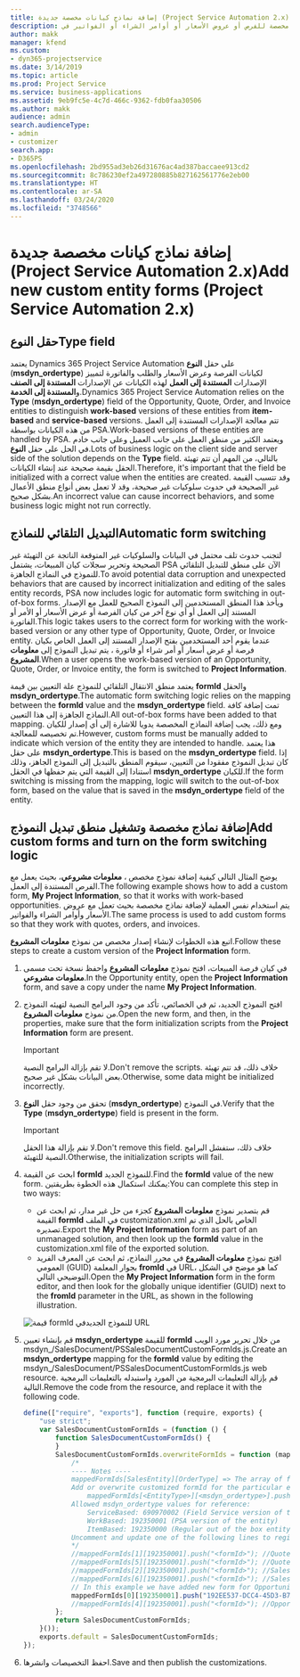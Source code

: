 ```yaml
---
title: إضافة نماذج كيانات مخصصة جديدة (Project Service Automation 2.x)
description: يقدم هذا الموضوع معلومات حول كيفية إضافة نماذج كيانات مخصصة للفرص أو عروض الأسعار أو أوامر الشراء أو الفواتير في Dynamics 365 Project Service Automation 2.x.
author: makk
manager: kfend
ms.custom:
- dyn365-projectservice
ms.date: 3/14/2019
ms.topic: article
ms.prod: Project Service
ms.service: business-applications
ms.assetid: 9eb9fc5e-4c7d-466c-9362-fdb0faa30506
ms.author: makk
audience: admin
search.audienceType:
- admin
- customizer
search.app:
- D365PS
ms.openlocfilehash: 2bd955ad3eb26d31676ac4ad387baccaee913cd2
ms.sourcegitcommit: 8c786230ef2a497280885b827162561776e2eb00
ms.translationtype: HT
ms.contentlocale: ar-SA
ms.lasthandoff: 03/24/2020
ms.locfileid: "3748566"
---
```

# <a name="add-new-custom-entity-forms-project-service-automation-2x"></a><span data-ttu-id="d0b1b-103">إضافة نماذج كيانات مخصصة جديدة (Project Service Automation 2.x)</span><span class="sxs-lookup"><span data-stu-id="d0b1b-103">Add new custom entity forms (Project Service Automation 2.x)</span></span>

## <a name="type-field"></a><span data-ttu-id="d0b1b-104">حقل النوع</span><span class="sxs-lookup"><span data-stu-id="d0b1b-104">Type field</span></span> 

<span data-ttu-id="d0b1b-105">يعتمد Dynamics 365 Project Service Automation على حقل **النوع** (**msdyn\_ordertype**) لكيانات الفرصة وعرض الأسعار والطلب والفاتورة لتمييز الإصدارات **المستندة إلى العمل** لهذه الكيانات عن الإصدارات **المستندة إلى الصنف** و**المستندة إلى الخدمة**.</span><span class="sxs-lookup"><span data-stu-id="d0b1b-105">Dynamics 365 Project Service Automation relies on the **Type** (**msdyn\_ordertype**) field of the Opportunity, Quote, Order, and Invoice entities to distinguish **work-based** versions of these entities from **item-based** and **service-based** versions.</span></span> <span data-ttu-id="d0b1b-106">تتم معالجة الإصدارات المستندة إلى العمل من هذه الكيانات بواسطة PSA.</span><span class="sxs-lookup"><span data-stu-id="d0b1b-106">Work-based versions of these entities are handled by PSA.</span></span> <span data-ttu-id="d0b1b-107">ويعتمد الكثير من منطق العمل على جانب العميل وعلى جانب خادم في الحل على حقل  **النوع**.</span><span class="sxs-lookup"><span data-stu-id="d0b1b-107">Lots of business logic on the client side and server side of the solution depends on the **Type** field.</span></span> <span data-ttu-id="d0b1b-108">بالتالي، من المهم أن تتم تهيئة الحقل بقيمة صحيحة عند إنشاء الكيانات.</span><span class="sxs-lookup"><span data-stu-id="d0b1b-108">Therefore, it's important that the field be initialized with a correct value when the entities are created.</span></span> <span data-ttu-id="d0b1b-109">وقد تتسبب القيمة غير الصحيحة في حدوث سلوكيات غير صحيحة، وقد لا تعمل بعض أنواع منطق الأعمال بشكل صحيح.</span><span class="sxs-lookup"><span data-stu-id="d0b1b-109">An incorrect value can cause incorrect behaviors, and some business logic might not run correctly.</span></span>

## <a name="automatic-form-switching"></a><span data-ttu-id="d0b1b-110">التبديل التلقائي للنماذج</span><span class="sxs-lookup"><span data-stu-id="d0b1b-110">Automatic form switching</span></span>

<span data-ttu-id="d0b1b-111">لتجنب حدوث تلف محتمل في البيانات والسلوكيات غير المتوقعة الناتجة عن التهيئة غير الصحيحة وتحرير سجلات كيان المبيعات، يشتمل PSA الآن على منطق للتبديل التلقائي للنموذج في النماذج الجاهزة.</span><span class="sxs-lookup"><span data-stu-id="d0b1b-111">To avoid potential data corruption and unexpected behaviors that are caused by incorrect initialization and editing of the sales entity records, PSA now includes logic for automatic form switching in out-of-box forms.</span></span> <span data-ttu-id="d0b1b-112">ويأخذ هذا المنطق المستخدمين إلى النموذج الصحيح للعمل مع الإصدار المستند إلى العمل أو أي نوع آخر من كيان الفرصة أو عرض الأسعار أو الأمر أو الفاتورة.</span><span class="sxs-lookup"><span data-stu-id="d0b1b-112">This logic takes users to the correct form for working with the work-based version or any other type of Opportunity, Quote, Order, or Invoice entity.</span></span> <span data-ttu-id="d0b1b-113">عندما يقوم أحد المستخدمين بفتح الإصدار المستند إلى العمل الخاص بكيان فرصة أو عرض أسعار أو أمر شراء أو فاتورة ، يتم تبديل النموذج إلى **معلومات المشروع**.</span><span class="sxs-lookup"><span data-stu-id="d0b1b-113">When a user opens the work-based version of an Opportunity, Quote, Order, or Invoice entity, the form is switched to **Project Information**.</span></span>

<span data-ttu-id="d0b1b-114">يعتمد منطق الانتقال التلقائي للنموذج علة التعيين بين قيمة **formId** والحقل **msdyn\_ordertype**.</span><span class="sxs-lookup"><span data-stu-id="d0b1b-114">The automatic form switching logic relies on the mapping between the **formId** value and the **msdyn\_ordertype** field.</span></span> <span data-ttu-id="d0b1b-115">تمت إضافة كافة النماذج الجاهزة إلى هذا التعيين.</span><span class="sxs-lookup"><span data-stu-id="d0b1b-115">All out-of-box forms have been added to that mapping.</span></span> <span data-ttu-id="d0b1b-116">ومع ذلك، يجب إضافة النماذج المخصصة يدويا للاشارة إلى أي إصدار للكيان تم تخصيصه للمعالجة.</span><span class="sxs-lookup"><span data-stu-id="d0b1b-116">However, custom forms must be manually added to indicate which version of the entity they are intended to handle.</span></span> <span data-ttu-id="d0b1b-117">هذا يعتمد على حقل **msdyn\_ordertype**.</span><span class="sxs-lookup"><span data-stu-id="d0b1b-117">This is based on the **msdyn\_ordertype** field.</span></span> <span data-ttu-id="d0b1b-118">إذا كان تبديل النموذج مفقودا من التعيين، سيقوم المنطق بالتبديل إلى النموذج الجاهز، وذلك استنادا إلى القيمة التي يتم حفظها في الحقل **msdyn\_ordertype** للكيان.</span><span class="sxs-lookup"><span data-stu-id="d0b1b-118">If the form switching is missing from the mapping, logic will switch to the out-of-box form, based on the value that is saved in the **msdyn\_ordertype** field of the entity.</span></span>

## <a name="add-custom-forms-and-turn-on-the-form-switching-logic"></a><span data-ttu-id="d0b1b-119">إضافة نماذج مخصصة وتشغيل منطق تبديل النموذج</span><span class="sxs-lookup"><span data-stu-id="d0b1b-119">Add custom forms and turn on the form switching logic</span></span>

<span data-ttu-id="d0b1b-120">يوضح المثال التالي كيفية إضافة نموذج مخصص ، **معلومات مشروعي**، بحيث يعمل مع الفرص المستندة إلى العمل.</span><span class="sxs-lookup"><span data-stu-id="d0b1b-120">The following example shows how to add a custom form, **My Project Information**, so that it works with work-based opportunities.</span></span> <span data-ttu-id="d0b1b-121">يتم استخدام نفس العملية لإضافة نماذج مخصصة بحيث تعمل مع عروض الأسعار وأوامر الشراء والفواتير.</span><span class="sxs-lookup"><span data-stu-id="d0b1b-121">The same process is used to add custom forms so that they work with quotes, orders, and invoices.</span></span>

<span data-ttu-id="d0b1b-122">اتبع هذه الخطوات لإنشاء إصدار مخصص من نموذج **معلومات المشروع**.</span><span class="sxs-lookup"><span data-stu-id="d0b1b-122">Follow these steps to create a custom version of the **Project Information** form.</span></span>

1. <span data-ttu-id="d0b1b-123">في كيان فرصة المبيعات، افتح نموذج **معلومات المشروع** واحفظ نسخة تحت مسمى **معلومات مشروعي**.</span><span class="sxs-lookup"><span data-stu-id="d0b1b-123">In the Opportunity entity, open the **Project Information** form, and save a copy under the name **My Project Information**.</span></span>
2. <span data-ttu-id="d0b1b-124">افتح النموذج الجديد، ثم في الخصائص، تأكد من وجود البرامج النصية لتهيئه النموذج من نموذج **معلومات المشروع**.</span><span class="sxs-lookup"><span data-stu-id="d0b1b-124">Open the new form, and then, in the properties, make sure that the form initialization scripts from the **Project Information** form are present.</span></span> 

    > [!IMPORTANT]
    > <span data-ttu-id="d0b1b-125">لا تقم بإزالة البرامج النصية.</span><span class="sxs-lookup"><span data-stu-id="d0b1b-125">Don't remove the scripts.</span></span> <span data-ttu-id="d0b1b-126">خلاف ذلك، قد تتم تهيئة بعض البيانات بشكل غير صحيح.</span><span class="sxs-lookup"><span data-stu-id="d0b1b-126">Otherwise, some data might be initialized incorrectly.</span></span>

3. <span data-ttu-id="d0b1b-127">تحقق من وجود حقل **النوع** (**msdyn\_ordertype**) في النموذج.</span><span class="sxs-lookup"><span data-stu-id="d0b1b-127">Verify that the **Type** (**msdyn\_ordertype**) field is present in the form.</span></span> 

    > [!IMPORTANT]
    > <span data-ttu-id="d0b1b-128">لا تقم بإزالة هذا الحقل.</span><span class="sxs-lookup"><span data-stu-id="d0b1b-128">Don't remove this field.</span></span> <span data-ttu-id="d0b1b-129">خلاف ذلك، ستفشل البرامج النصية للتهيئة.</span><span class="sxs-lookup"><span data-stu-id="d0b1b-129">Otherwise, the initialization scripts will fail.</span></span>

4. <span data-ttu-id="d0b1b-130">ابحث عن القيمة **formId** للنموذج الجديد.</span><span class="sxs-lookup"><span data-stu-id="d0b1b-130">Find the **formId** value of the new form.</span></span> <span data-ttu-id="d0b1b-131">يمكنك استكمال هذه الخطوة بطريقتين:</span><span class="sxs-lookup"><span data-stu-id="d0b1b-131">You can complete this step in two ways:</span></span>

    - <span data-ttu-id="d0b1b-132">قم بتصدير نموذج **معلومات المشروع** كجزء من حل غير مدار، ثم ابحث عن القيمة **formId** في الملف customization.xml الخاص بالحل الذي تم تصديره.</span><span class="sxs-lookup"><span data-stu-id="d0b1b-132">Export the **My Project Information** form as part of an unmanaged solution, and then look up the **formId** value in the customization.xml file of the exported solution.</span></span>
    - <span data-ttu-id="d0b1b-133">افتح نموذج **معلومات المشروع** في محرر النماذج، ثم ابحث عن المعرف الفريد العمومي (GUID) بجوار المعلمة **fromId** في URL، كما هو موضح في الشكل التوضيحي التالي.</span><span class="sxs-lookup"><span data-stu-id="d0b1b-133">Open the **My Project Information** form in the form editor, and then look for the globally unique identifier (GUID) next to the **fromId** parameter in the URL, as shown in the following illustration.</span></span>

    ![قيمة formId للنموذج الجديدفي URL](media/how-to-add-custom-forms-in-v2.0.png)

5. <span data-ttu-id="d0b1b-135">قم بإنشاء تعيين **msdyn\_ordertype** للقيمة **formId** من خلال تحرير مورد الويب msdyn\_/SalesDocument/PSSalesDocumentCustomFormIds.js.</span><span class="sxs-lookup"><span data-stu-id="d0b1b-135">Create an **msdyn\_ordertype** mapping for the **formId** value by editing the msdyn\_/SalesDocument/PSSalesDocumentCustomFormIds.js web resource.</span></span> <span data-ttu-id="d0b1b-136">قم بإزالة التعليمات البرمجية من المورد واستبدله بالتعليمات البرمجية التالية.</span><span class="sxs-lookup"><span data-stu-id="d0b1b-136">Remove the code from the resource, and replace it with the following code.</span></span>

    ```javascript
    define(["require", "exports"], function (require, exports) {
        "use strict";
        var SalesDocumentCustomFormIds = (function () {
            function SalesDocumentCustomFormIds() {
            }
            SalesDocumentCustomFormIds.overwriteFormIds = function (mappedFormIds) {
                /*
                ---- Notes ----
                mappedFormIds[SalesEntity][OrderType] => The array of forms IDs that support particular entity and order type
                Add or overwrite customized formId for the particular entity and order type by calling:
                    mappedFormIds[<EntityType>][<msdyn_ordertype>].push("<formId>");
                Allowed msdyn_ordertype values for reference:
                    ServiceBased: 690970002 (Field Service version of the entity)
                    WorkBased: 192350001 (PSA version of the entity)
                    ItemBased: 192350000 (Regular out of the box entity)
                Uncomment and update one of the following lines to register custom PSA form for required entity:
                */      
                //mappedFormIds[1][192350001].push("<formId>"); //Quote
                //mappedFormIds[5][192350001].push("<formId>"); //Quote Line
                //mappedFormIds[2][192350001].push("<formId>"); //Sales Order
                //mappedFormIds[6][192350001].push("<formId>"); //Sales Order Line
                // In this example we have added new form for Opportunity
                mappedFormIds[0][192350001].push("192EE537-DCC4-45D3-B7AF-EA694B9113D2"); //Opportunity
                //mappedFormIds[4][192350001].push("<formId>"); //Opportunity Line
            };
            return SalesDocumentCustomFormIds;
        }());
        exports.default = SalesDocumentCustomFormIds;
    });
    ```

6. <span data-ttu-id="d0b1b-137">احفظ التخصيصات وانشرها.</span><span class="sxs-lookup"><span data-stu-id="d0b1b-137">Save and then publish the customizations.</span></span>
